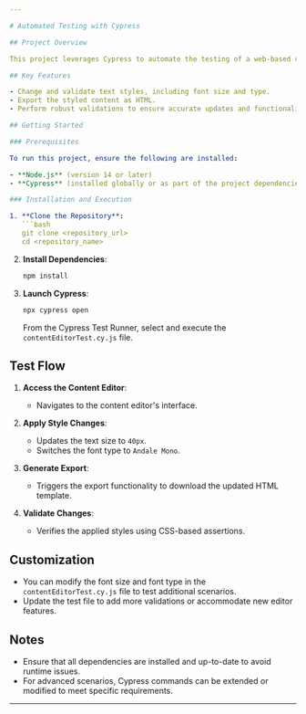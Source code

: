 ```yaml
---

# Automated Testing with Cypress

## Project Overview

This project leverages Cypress to automate the testing of a web-based content editor. It validates the ability to adjust text styles (such as font size and font type) and ensures the exported HTML accurately reflects these modifications.

## Key Features

- Change and validate text styles, including font size and type.
- Export the styled content as HTML.
- Perform robust validations to ensure accurate updates and functionality.

## Getting Started

### Prerequisites

To run this project, ensure the following are installed:

- **Node.js** (version 14 or later)
- **Cypress** (installed globally or as part of the project dependencies)

### Installation and Execution

1. **Clone the Repository**:
   ```bash
   git clone <repository_url>
   cd <repository_name>
   ```

2. **Install Dependencies**:
   ```bash
   npm install
   ```

3. **Launch Cypress**:
   ```bash
   npx cypress open
   ```
   From the Cypress Test Runner, select and execute the `contentEditorTest.cy.js` file.

## Test Flow

1. **Access the Content Editor**:
   - Navigates to the content editor's interface.

2. **Apply Style Changes**:
   - Updates the text size to `40px`.
   - Switches the font type to `Andale Mono`.

3. **Generate Export**:
   - Triggers the export functionality to download the updated HTML template.

4. **Validate Changes**:
   - Verifies the applied styles using CSS-based assertions.

## Customization

- You can modify the font size and font type in the `contentEditorTest.cy.js` file to test additional scenarios.
- Update the test file to add more validations or accommodate new editor features.

## Notes

- Ensure that all dependencies are installed and up-to-date to avoid runtime issues.
- For advanced scenarios, Cypress commands can be extended or modified to meet specific requirements.

---
```

